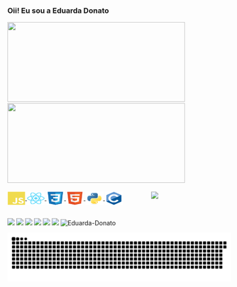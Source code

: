 ### Oii! Eu sou a Eduarda Donato

<div>
  <a href="https://github.com/Eduarda-Donato">
  <img height="180em" width="400em" src="https://github-readme-stats.vercel.app/api?username=Eduarda-Donato&show_icons=true&theme=radical&include_all_commits=true&count_private=true"/>
  <img height="180em" width="400em" src="https://github-readme-stats.vercel.app/api/top-langs/?username=Eduarda-Donato&layout=compact&langs_count=7&theme=radical"/>
</div>
<div style="display: inline_block"><br>
  <img align="center" alt="Duda-Js" height="30" width="40" src="https://raw.githubusercontent.com/devicons/devicon/master/icons/javascript/javascript-plain.svg">
  <img align="center" alt="Duda-React" height="30" width="40" src="https://raw.githubusercontent.com/devicons/devicon/master/icons/react/react-original.svg">
  <img align="center" alt="Duda-CSS" height="30" width="40" src="https://raw.githubusercontent.com/devicons/devicon/master/icons/css3/css3-original.svg">
  <img align="center" alt="Duda-HTML" height="30" width="40" src="https://raw.githubusercontent.com/devicons/devicon/master/icons/html5/html5-original.svg">
  <img align="center" alt="Duda-Python" height="30" width="40" src="https://raw.githubusercontent.com/devicons/devicon/master/icons/python/python-original.svg">
  <img align="center" alt="Duda-C" height="30" width="40" src="https://raw.githubusercontent.com/devicons/devicon/master/icons/c/c-original.svg">
  <img align="right" width="180em" walt="Duda-bb8" src="https://user-images.githubusercontent.com/79468559/127723275-43441c74-f10e-4e0b-a70b-53d9600e7106.gif" >
</div>
  
  ##
 
<div> 
  <a href="https://www.linkedin.com/in/eduardadonato012/" target="_blank"><img src="https://img.shields.io/badge/-LinkedIn-%230077B5?style=for-the-badge&logo=linkedin&logoColor=white" target="_blank"></a> 
  <a href = "mailto:maria.eduarda.donato@outlook.com"><img src=https://img.shields.io/badge/Microsoft_Outlook-0078D4?style=for-the-badge&logo=microsoft-outlook&logoColor=white target="_blank"></a>
  <a href="https://instagram.com/duds.css" target="_blank"><img src="https://img.shields.io/badge/-Instagram-%23E4405F?style=for-the-badge&logo=instagram&logoColor=white" target="_blank"></a>
  <a href="https://www.youtube.com/channel/UCpa3qXhozm1WgLV1QND1yAw" target="_blank"><img src="https://img.shields.io/badge/YouTube-FF0000?style=for-the-badge&logo=youtube&logoColor=white" target="_blank"></a>
 	<a href="https://www.twitch.tv/eduarda__00" target="_blank"><img src="https://img.shields.io/badge/Twitch-9146FF?style=for-the-badge&logo=twitch&logoColor=white" target="_blank"></a>
 <a href="https://discord.gg/jgAY6jMFgA" target="_blank"><img src="https://img.shields.io/badge/Discord-7289DA?style=for-the-badge&logo=discord&logoColor=white" target="_blank"></a> 
  <img src="https://komarev.com/ghpvc/?username=Eduarda-Donato&color=yellow" alt="Eduarda-Donato" /> 
  
  
 
  ![Snake animation](https://github.com/Eduarda-Donato/Eduarda-Donato/blob/output/github-contribution-grid-snake.svg)
 
</div>
